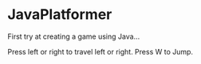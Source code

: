 # JavaPlatformer
First try at creating a game using Java...

Press left or right to travel left or right.
Press W to Jump.
